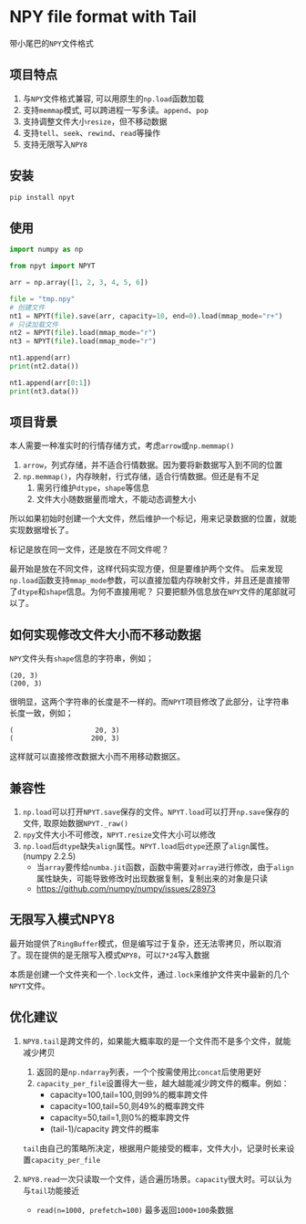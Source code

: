 # NPY file format with Tail

带小尾巴的`NPY`文件格式

## 项目特点

1. 与`NPY`文件格式兼容, 可以用原生的`np.load`函数加载
2. 支持`memmap`模式, 可以跨进程一写多读。`append`、`pop`
3. 支持调整文件大小`resize`，但不移动数据
4. 支持`tell`、`seek`、`rewind`、`read`等操作
5. 支持无限写入`NPY8`

## 安装

```bash
pip install npyt
```

## 使用

```python
import numpy as np

from npyt import NPYT

arr = np.array([1, 2, 3, 4, 5, 6])

file = "tmp.npy"
# 创建文件
nt1 = NPYT(file).save(arr, capacity=10, end=0).load(mmap_mode="r+")
# 只读加载文件
nt2 = NPYT(file).load(mmap_mode="r")
nt3 = NPYT(file).load(mmap_mode="r")

nt1.append(arr)
print(nt2.data())

nt1.append(arr[0:1])
print(nt3.data())

```

## 项目背景

本人需要一种准实时的行情存储方式，考虑`arrow`或`np.memmap()`

1. `arrow`，列式存储，并不适合行情数据。因为要将新数据写入到不同的位置
2. `np.memmap()`，内存映射，行式存储，适合行情数据。但还是有不足
    1. 需另行维护`dtype`，`shape`等信息
    2. 文件大小随数据量而增大，不能动态调整大小

所以如果初始时创建一个大文件，然后维护一个标记，用来记录数据的位置，就能实现数据增长了。

标记是放在同一文件，还是放在不同文件呢？

最开始是放在不同文件，这样代码实现方便，但是要维护两个文件。
后来发现`np.load`函数支持`mmap_mode`参数，可以直接加载内存映射文件，并且还是直接带了`dtype`和`shape`信息。为何不直接用呢？ 只要把额外信息放在`NPY`文件的尾部就可以了。

## 如何实现修改文件大小而不移动数据

`NPY`文件头有`shape`信息的字符串，例如；

```text
(20, 3)
(200, 3)
```

很明显，这两个字符串的长度是不一样的。而`NPYT`项目修改了此部分，让字符串长度一致，例如；

```text
(                    20, 3)
(                   200, 3)
```

这样就可以直接修改数据大小而不用移动数据区。

## 兼容性

1. `np.load`可以打开`NPYT.save`保存的文件。`NPYT.load`可以打开`np.save`保存的文件, 取原始数据`NPYT._raw()`
2. `npy`文件大小不可修改，`NPYT.resize`文件大小可以修改
3. `np.load`后`dtype`缺失`align`属性。`NPYT.load`后`dtype`还原了`align`属性。(numpy 2.2.5)
    - 当`array`要传给`numba.jit`函数，函数中需要对`array`进行修改，由于`align`属性缺失，可能导致修改时出现数据复制，复制出来的对象是只读
    - https://github.com/numpy/numpy/issues/28973

## 无限写入模式NPY8

最开始提供了`RingBuffer`模式，但是编写过于复杂，还无法零拷贝，所以取消了。现在提供的是无限写入模式`NPY8`，可以`7*24`写入数据

本质是创建一个文件夹和一个`.lock`文件，通过`.lock`来维护文件夹中最新的几个`NPYT`文件。

## 优化建议

1. `NPY8.tail`是跨文件的，如果能大概率取的是一个文件而不是多个文件，就能减少拷贝
    1. 返回的是`np.ndarray`列表，一个个按需使用比`concat`后使用更好
    2. `capacity_per_file`设置得大一些，越大越能减少跨文件的概率。例如：
        - capacity=100,tail=100,则99%的概率跨文件
        - capacity=100,tail=50,则49%的概率跨文件
        - capacity=50,tail=1,则0%的概率跨文件
        - (tail-1)/capacity 跨文件的概率

   `tail`由自己的策略所决定，根据用户能接受的概率，文件大小，记录时长来设置`capacity_per_file`

2. `NPY8.read`一次只读取一个文件，适合遍历场景。`capacity`很大时。可以认为与`tail`功能接近
    - `read(n=1000, prefetch=100)` 最多返回`1000+100`条数据